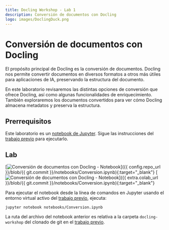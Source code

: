 ```yaml
---
title: Docling Workshop - Lab 1
description: Conversión de documentos con Docling
logo: images/DoclingDuck.png
---
```


# Conversión de documentos con Docling

El propósito principal de Docling es la conversión de documentos. Docling nos permite convertir documentos en diversos formatos a otros más útiles para aplicaciones de IA, preservando la estructura del documento.

En este laboratorio revisaremos las distintas opciones de conversión que ofrece Docling, así como algunas funcionalidades de enriquecimiento. También exploraremos los documentos convertidos para ver cómo Docling almacena metadatos y preserva la estructura.

## Prerrequisitos

Este laboratorio es un [notebook de Jupyter](https://jupyter.org/). Sigue las instrucciones del [trabajo previo](../pre-work/README.md) para ejecutarlo.

## Lab

[![Conversión de documentos con Docling - Notebook](https://badgen.net/badge/icon/github?icon=github&label=Ver%20en "Ver en GitHub")]({{ config.repo_url }}/blob/{{ git.commit }}/notebooks/Conversion.ipynb){:target="_blank"}
[![Conversión de documentos con Docling - Notebook](https://colab.research.google.com/assets/colab-badge.svg "Abrir en Colab")]({{ extra.colab_url }}/blob/{{ git.commit }}/notebooks/Conversion.ipynb){:target="_blank"}

Para ejecutar el notebook desde la línea de comandos en Jupyter usando el entorno virtual activo del [trabajo previo](../pre-work/README.md#instalar-jupyter), ejecuta:

```shell
jupyter notebook notebooks/Conversion.ipynb
```

La ruta del archivo del notebook anterior es relativa a la carpeta `docling-workshop` del clonado de git en el [trabajo previo](../pre-work/README.md#clonar-el-repositorio-del-la-workshop-de-docling).